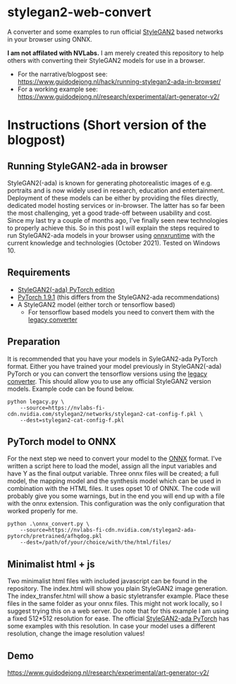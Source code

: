 # stylegan2-web-convert
A converter and some examples to run official [StyleGAN2](https://github.com/NVlabs/stylegan2) based networks in your browser using ONNX.

**I am not affilated with NVLabs.** I am merely created this repository to help others with converting their StyleGAN2 models for use in a browser.
- For the narrative/blogpost see: https://www.guidodejong.nl/hack/running-stylegan2-ada-in-browser/
- For a working example see: https://www.guidodejong.nl/research/experimental/art-generator-v2/

# Instructions (Short version of the blogpost)
## Running StyleGAN2-ada in browser
StyleGAN2(-ada) is known for generating photorealistic images of e.g. portraits and is now widely used in research, education and entertainment. Deployment of these models can be either by providing the files directly, dedicated model hosting services or in-browser. The latter has so far been the most challenging, yet a good trade-off between usability and cost. Since my last try a couple of months ago, I’ve finally seen new technologies to properly achieve this. So in this post I will explain the steps required to run StyleGAN2-ada models in your browser using [onnxruntime](https://github.com/microsoft/onnxruntime) with the current knowledge and technologies (October 2021). Tested on Windows 10.

## Requirements
- [StyleGAN2(-ada) PyTorch edition](https://github.com/NVlabs/stylegan2-ada-pytorch)
- [PyTorch 1.9.1](https://pytorch.org/get-started/locally/) (this differs from the StyleGAN2-ada recommendations)
- A StyleGAN2 model (either torch or tensorflow based)
  - For tensorflow based models you need to convert them with the [legacy converter](https://github.com/NVlabs/stylegan2-ada-pytorch/blob/main/legacy.py)

## Preparation
It is recommended that you have your models in SyleGAN2-ada PyTorch format. Either you have trained your model previously in StyleGAN2(-ada) PyTorch or you can convert the tensorflow versions using the [legacy converter](https://github.com/NVlabs/stylegan2-ada-pytorch/blob/main/legacy.py). This should allow you to use any official StyleGAN2 version models. Example code can be found below.
```
python legacy.py \
    --source=https://nvlabs-fi-cdn.nvidia.com/stylegan2/networks/stylegan2-cat-config-f.pkl \
    --dest=stylegan2-cat-config-f.pkl
```

## PyTorch model to ONNX
For the next step we need to convert your model to the [ONNX](https://onnx.ai/) format. I’ve written a script here to load the model, assign all the input variables and have Y as the final output variable. Three onnx files will be created; a full model, the mapping model and the synthesis model which can be used in combination with the HTML files. It uses opset 10 of ONNX. The code will probably give you some warnings, but in the end you will end up with a file with the onnx extension. This configuration was the only configuration that worked properly for me.
```
python .\onnx_convert.py \
    --source=https://nvlabs-fi-cdn.nvidia.com/stylegan2-ada-pytorch/pretrained/afhqdog.pkl
    --dest=/path/of/your/choice/with/the/html/files/
```

## Minimalist html + js
Two minimalist html files with included javascript can be found in the repository. The index.html will show you plain StyleGAN2 image generation. The index_transfer.html will show a basic styletransfer example. Place these files in the same folder as your onnx files. This might not work locally, so I suggest trying this on a web server. Do note that for this example I am using a fixed 512\*512 resolution for ease. The official [StyleGAN2-ada PyTorch](https://github.com/NVlabs/stylegan2-ada-pytorch) has some examples with this resolution. In case your model uses a different resolution, change the image resolution values!

## Demo
https://www.guidodejong.nl/research/experimental/art-generator-v2/
